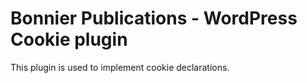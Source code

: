 # Bonnier Publications - WordPress Cookie plugin
This plugin is used to implement cookie declarations.